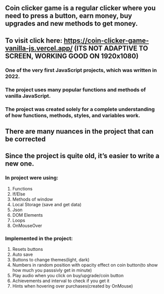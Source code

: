 ## Coin clicker game is a regular clicker where you need to press a button, earn money, buy upgrades and new methods to get money.

## To visit click here: https://coin-clicker-game-vanilla-js.vercel.app/ (ITS NOT ADAPTIVE TO SCREEN, WORKING GOOD ON 1920x1080)

### One of the very first JavaScript projects, which was written in 2022.
### The project uses many popular functions and methods of vanilla JavaScript.

### The project was created solely for a complete understanding of how functions, methods, styles, and variables work.

## There are many nuances in the project that can be corrected
## Since the project is quite old, it’s easier to write a new one.

### In project were using:
1) Functions
2) If/Else
3) Methods of window
4) Local Storage (save and get data)
5) Json
6) DOM Elements
7) Loops
8) OnMouseOver

### Implemented in the project:
1) Resets buttons
2) Auto save
3) Buttons to change themes(light, dark)
4) Numbers in random position with opacity effect on coin button(to show how much you passsivly get in minute)
5) Play audio when you click on buy/upgrade/coin button
6) Achievements and interval to check if you get it
7) Hints when hovering over purchases(created by OnMouse)

